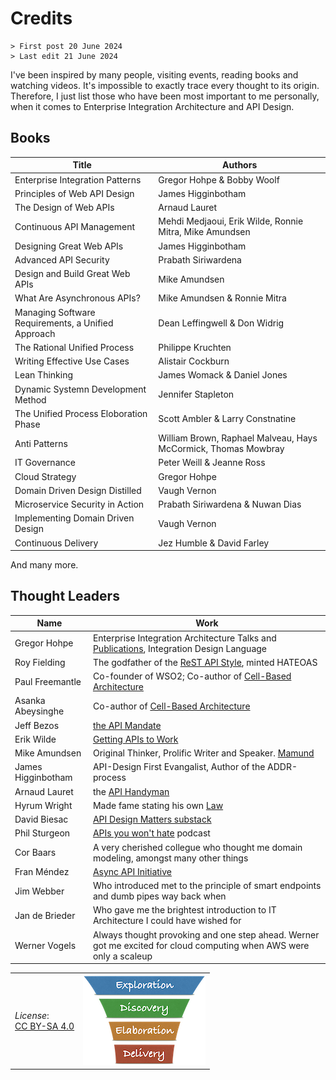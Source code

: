 # Credits

```text
> First post 20 June 2024
> Last edit 21 June 2024
```

I've been inspired by many people, visiting events, reading books and watching videos. It's impossible to exactly trace every thought to its origin. Therefore, I just list those who have been most important to me personally, when it comes to Enterprise Integration Architecture and API Design.

## Books

| Title | Authors |
| ----- | ------- |
| Enterprise Integration Patterns | Gregor Hohpe & Bobby Woolf |
| Principles of Web API Design | James Higginbotham |
| The Design of Web APIs | Arnaud Lauret |
| Continuous API Management | Mehdi Medjaoui, Erik Wilde, Ronnie Mitra, Mike Amundsen |
| Designing Great Web APIs | James Higginbotham |
| Advanced API Security | Prabath Siriwardena |
| Design and Build Great Web APIs | Mike Amundsen |
| What Are Asynchronous APIs? | Mike Amundsen & Ronnie Mitra |
| Managing Software Requirements, a Unified Approach | Dean Leffingwell & Don Widrig |
| The Rational Unified Process | Philippe Kruchten |
| Writing Effective Use Cases | Alistair Cockburn |
| Lean Thinking | James Womack & Daniel Jones |
| Dynamic Systemn Development Method | Jennifer Stapleton |
| The Unified Process Eloboration Phase | Scott Ambler & Larry Constnatine |
| Anti Patterns | William Brown, Raphael Malveau, Hays McCormick, Thomas Mowbray |
| IT Governance | Peter Weill & Jeanne Ross |
| Cloud Strategy | Gregor Hohpe |
| Domain Driven Design Distilled | Vaugh Vernon |
| Microservice Security in Action | Prabath Siriwardena & Nuwan Dias |
| Implementing Domain Driven Design | Vaugh Vernon |
| Continuous Delivery | Jez Humble & David Farley |

And many more.

## Thought Leaders

| Name | Work |
| ---- | ---- |
| Gregor Hohpe | Enterprise Integration Architecture Talks and [Publications](https://architectelevator.com), Integration Design Language |
| Roy Fielding | The godfather of the [ReST API Style](/References/rest.md), minted HATEOAS |
| Paul Freemantle | Co-founder of WSO2; Co-author of [Cell-Based Architecture](https://github.com/wso2/reference-architecture/blob/master/reference-architecture-cell-based.md) |
| Asanka Abeysinghe | Co-author of [Cell-Based Architecture](https://github.com/wso2/reference-architecture/blob/master/reference-architecture-cell-based.md) |
| Jeff Bezos | [the API Mandate](/References/api-mandate.md) |
| Erik Wilde | [Getting APIs to Work](https://youtu.be/qsnlBngDjts) |
| Mike Amundsen | Original Thinker, Prolific Writer and Speaker. [Mamund](http://amundsen.com) |
| James Higginbotham | API-Design First Evangalist, Author of the ADDR-process |
| Arnaud Lauret | the [API Handyman](https://apihandyman.io) |
| Hyrum Wright | Made fame stating his own [Law](https://www.hyrumslaw.com) |
| David Biesac | [API Design Matters substack](https://apidesignmatters.substack.com) |
| Phil Sturgeon | [APIs you won't hate](https://apisyouwonthate.com/podcast/) podcast |
| Cor Baars | A very cherished collegue who thought me domain modeling, amongst many other things |
| Fran Méndez | [Async API Initiative](https://www.asyncapi.com/) |
| Jim Webber | Who introduced met to the principle of smart endpoints and dumb pipes way back when |
| Jan de Brieder | Who gave me the brightest introduction to IT Architecture I could have wished for |
| Werner Vogels | Always thought provoking and one step ahead. Werner got me excited for cloud computing when AWS were only a scaleup |

| | |
| - | - |
| *License*:</BR>[CC BY-SA 4.0](https://creativecommons.org/licenses/by-sa/4.0/deed.en) | [![LeanUP Logo](/images/leanupLogo-s.png)][nav] |

[nav]: /Overview/leanup.md
